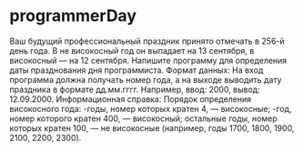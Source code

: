 # programmerDay
Ваш будущий профессиональный праздник принято отмечать в 256-й день года. В не високосный год он выпадает на 13 сентября, в високосный — на 12 сентября. Напишите программу для определения даты празднования дня программиста.
Формат данных:
На вход программа должна получать номер года, а на выходе выводить дату праздника в формате дд.мм.гггг.
Например, ввод: 2000, вывод: 12.09.2000.
Информационная справка:
Порядок определения високосного года:
-годы, номер которых кратен 4, — високосные;
-год, номер которого кратен 400, — високосный;
остальные годы, номер которых кратен 100, — не високосные (например, годы 1700, 1800, 1900, 2100, 2200, 2300).
